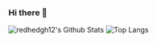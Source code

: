### Hi there 👋

<!--
**redhedgh12/redhedgh12** is a ✨ _special_ ✨ repository because its `README.md` (this file) appears on your GitHub profile.

Here are some ideas to get you started:

- 🔭 I’m currently working on ...
- 🌱 I’m currently learning ...
- 👯 I’m looking to collaborate on ...
- 🤔 I’m looking for help with ...
- 💬 Ask me about ...
- 📫 How to reach me: ...
- 😄 Pronouns: ...
- ⚡ Fun fact: ...
-->
![redhedgh12's Github Stats](https://github-readme-stats.vercel.app/api?username=redhedgh12)
![Top Langs](https://github-readme-stats.vercel.app/api/top-langs/?username=anuraghazra)
